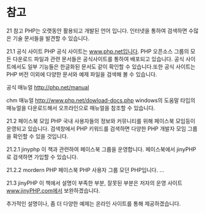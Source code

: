 # 참고

21 참고
PHP는 오랫동안 활용되고 개발된 언어 입니다. 인터넷을 통하여 검색하면 수많은 기술 문서들을 발견할 수 있습니다. 

21.1 공식 사이트
PHP 공식 사이트는 www.php.net입니다. PHP 오픈소스 그룹의 모든 다운로드 파일과 관련 문서들은 공식사이트를 통하여 배포되고 있습니다. 공식 사이트에서도 일부 기능들은 한글화된 문서도 같이 확인할 수 있습니다.또한 공식 사이트는 PHP 버전 이외에 다양한 문서와 예제 파일을 검색해 볼 수 있습니다.

공식 매뉴얼
http://php.net/manual

chm 매뉴얼
http://www.php.net/dowload-docs.php
windows의 도움말 타입의 매뉴얼을 다운로드해서 오프라인으로 매뉴얼을 참조할 수 있습니다.


21.2 페이스북 모임
PHP 국내 사용자들의 정보와 커뮤니티를 위해 페이스북 모임등이 운영되고 있습니다. 검색창에서 PHP 키워드를 검색하면 다양한 PHP 개발자 모임 그룹을 확인할 수 있을 것입니다.  

21.2.1 jinyphp
이 책과 관련하여 페이스북 그룹을 운영합니다. 페이스북에서 jinyPHP로 검색하면 가입할 수 있습니다. 

21.2.2 mordern PHP
페이스북 PHP 사용자 그룹 모던 PHP입니다.
…

21.3 jinyPHP
이 책에서 설명이 부족한 부분, 잘못된 부분은 저자의 운영 사이트 www.jinyPHP.com에서 보완하겠습니다.

추가적인 설명이나, 좀 더 다양한 예제는 온라인 사이트를 통해 제공하겠습니다.


